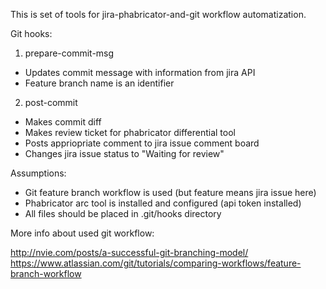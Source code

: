This is set of tools for jira-phabricator-and-git workflow automatization.

Git hooks:

1) prepare-commit-msg
  - Updates commit message with information from jira API
  - Feature branch name is an identifier

2) post-commit
  - Makes commit diff
  - Makes review ticket for phabricator differential tool
  - Posts appriopriate comment to jira issue comment board
  - Changes jira issue status to "Waiting for review"

Assumptions:
  - Git feature branch workflow is used (but feature means jira issue here)
  - Phabricator arc tool is installed and configured (api token installed)
  - All files should be placed in .git/hooks directory

More info about used git workflow:

http://nvie.com/posts/a-successful-git-branching-model/
https://www.atlassian.com/git/tutorials/comparing-workflows/feature-branch-workflow

